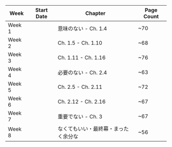 | Week   | Start Date | Chapter             | Page Count |
|--------| - |---------------------|------------|
| Week 1 |  | 意味のない - Ch. 1.4     | ~70        | 
| Week 2 |  | Ch. 1.5 - Ch. 1.10  | ~68        | 
| Week 3 |  | Ch. 1.11 - Ch. 1.16 | ~76        | 
| Week 4 |  | 必要のない - Ch. 2.4     | ~63        | 
| Week 5 |  | Ch. 2.5 - Ch. 2.11  | ~72        | 
| Week 6 |  | Ch. 2.12 - Ch. 2.16 | ~67        |
| Week 7 |  | 重要でない - Ch. 3       | ~67        |
| Week 8 |  | なくてもいい・最終幕・まったく余分な  | ~56        |

